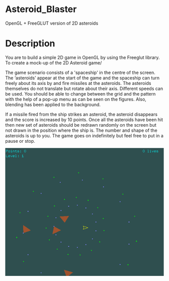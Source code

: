# Asteroid_Blaster
OpenGL + FreeGLUT version of 2D asteroids

# Description
You are to build a simple 2D game in OpenGL by using the Freeglut library. To create a mock-up of the 2D Asteroid game/

The game scenario consists of a 'spaceship' in the centre of the screen. The
‘asteroids’ appear at the start of the game and the spaceship can turn freely about
its axis by and fire missiles at the asteroids. The asteroids themselves do not
translate but rotate about their axis. Different speeds can be used.
You should be able to change between the grid and the pattern with the help of a
pop-up menu as can be seen on the figures. Also, blending has been applied to the
background.

If a missile fired from the ship strikes an asteroid, the asteroid disappears and the
score is increased by 10 points. Once all the asteroids have been hit then new set of
asteroids should be redrawn randomly on the screen but not drawn in the position
where the ship is. The number and shape of the asteroids is up to you. The game
goes on indefinitely but feel free to put in a pause or stop.


![Asterds_FreeGLUT](https://github.com/TheGeekiestOne/Asteroid_Blaster/blob/Game/media/AsteroidGame.gif)
